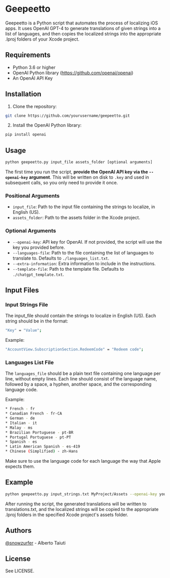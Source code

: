 # Geepeetto

Geepeetto is a Python script that automates the process of localizing iOS apps. It uses OpenAI GPT-4 to generate translations of given strings into a list of languages, and then copies the localized strings into the appropriate .lproj folders of your Xcode project.

## Requirements

* Python 3.6 or higher
* OpenAI Python library (<https://github.com/openai/openai>)
* An OpenAI API Key

## Installation

1. Clone the repository:

```bash
git clone https://github.com/yourusername/geepeetto.git
```

2. Install the OpenAI Python library:

```bash
pip install openai
```

## Usage

```bash
python geepeetto.py input_file assets_folder [optional arguments]
```

The first time you run the script, **provide the OpenAI API key via the `--openai-key` argument**. This will be written on disk to `.key` and used in subsequent calls, so you only need to provide it once.

### Positional Arguments

* `input_file`: Path to the input file containing the strings to localize, in English (US).
* `assets_folder`: Path to the assets folder in the Xcode project.
  
### Optional Arguments

* `--openai-key`: API key for OpenAI. If not provided, the script will use the key you provided before.
* `--languages-file`: Path to the file containing the list of languages to translate to. Defaults to `./languages_list.txt`.
* `--extra-information`: Extra information to include in the instructions.
* `--template-file`: Path to the template file. Defaults to `./chatgpt_template.txt`.

## Input Files

### Input Strings File

The input_file should contain the strings to localize in English (US). Each string should be in the format:

```bash
"Key" = "Value";
```

Example:

```bash
"AccountView.SubscriptionSection.RedeemCode" = "Redeem code";
```

### Languages List File

The `languages_file` should be a plain text file containing one language per line, without empty lines. Each line should consist of the language name, followed by a space, a hyphen, another space, and the corresponding language code.

Example:

```bash
* French - fr
* Canadian French - fr-CA
* German - de
* Italian - it
* Malay - ms
* Brazilian Portuguese - pt-BR
* Portugal Portuguese - pt-PT
* Spanish - es
* Latin American Spanish - es-419
* Chinese (Simplified) - zh-Hans
```

Make sure to use the language code for each language the way that Apple expects them.

## Example

```bash
python geepeetto.py input_strings.txt MyProject/Assets --openai-key your_openai_api_key --languages-file languages_list.txt --extra-information "When translating, don't translate the words Superstar, Maccio, or Catapult since they are the App's main words."
```

After running the script, the generated translations will be written to translations.txt, and the localized strings will be copied to the appropriate .lproj folders in the specified Xcode project's assets folder.

## Authors

[@snowzurfer](https://github.com/snowzurfer) - Alberto Taiuti

## License

See LICENSE.
